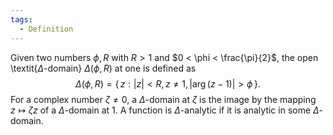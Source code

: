```yaml
---
tags:
  - Definition
---
```

Given two numbers $\phi, R$ with $R > 1$ and $0 < \phi < \frac{\pi}{2}$, the open \textit{$\Delta$-domain} $\Delta(\phi,R)$ at one is defined as 
$$
\Delta(\phi,R) = \{\, z : |z| < R, z \neq 1, |\arg(z - 1)| > \phi \,\}.
$$
For a complex number $\zeta \neq 0$, a $\Delta$-domain at $\zeta$ is the image by the mapping $z \mapsto \zeta z$ of a $\Delta$-domain at 1. A function is $\Delta$-analytic if it is analytic in some $\Delta$-domain.
